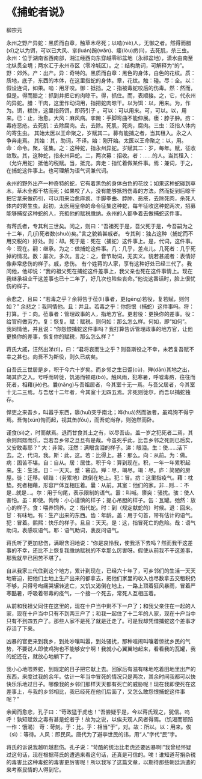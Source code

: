 # 《捕蛇者说》

<span class="r">柳宗元

<link href="../../css/style.css" rel="stylesheet" type="text/css" />

<div class="p">

永州之野产异蛇：黑质而白章，触草木尽死；以啮(niè)人，无御之者。然得而腊(xī)之以为饵，可以已大风、挛(luán)踠(wǎn)、瘘(lòu)疠(lì)，去死肌，杀三虫。
<span class="comment">永州：位于湖南省西南部，湘江经西向东穿越零祁盆地（永祁盆地），潇水由南至北纵贯全境；两水汇于永州市区（零冷城区）。之：结构助词，可解释为“的”。野：郊外。产：出产。异：奇特的。黑质而白章：黑色的身体，白色的花纹。质：质地，底子，东西的本体，在这里指蛇的身体。章，花纹。触：碰。尽：全。以：假设连词，如果。啮：用牙咬。御：抵挡。之：指被毒蛇咬后的伤毒。然：然而，但是。得而腊之：抓到并把它的肉晾干。得，抓住。而，表顺接。之，它，代永州的异蛇。腊：干肉，这里作动词用，指把蛇肉晾干。以为饵：以，用来。为，作为。饵，糕饼，这里指药饵，即药引子 。可以：可以用来。可，可以。以，用来。已：止，治愈。大风：麻风病。挛踠：手脚弯曲不能伸展。瘘：脖子肿。疠：毒疮恶疮。去死肌：去除腐肉。去，去除。死肌，死肉，腐肉。三虫：泛指人体内的寄生虫。</span>
其始太医以王命聚之，岁赋其二。募有能捕之者，当其租入。永之人争奔走焉。 <span class="comment">其始：其，助词，不译。始：刚开始。太医以王命聚之：以，用。命：命令。聚，征集。之：这种蛇，指永州异蛇。岁赋其二：岁，每年。赋，征收敛取。其，这种蛇，指永州异蛇。二，两次募：招收。者：……的人。当其租入：（允许用蛇）抵他的税赋。当，抵充。奔走：指忙着做某件事。焉：兼词，于之，在捕蛇这件事上。也可理解为语气词兼代词。</span>

<span class="translation">永州的野外出产一种奇特的蛇，它有着黑色的身体白色的花纹；如果这种蛇碰到草木，草木全都干枯而死；如果咬了人，没有能够抵挡伤毒的方法。然而捉到后晾干把它拿来做药引，可以用来治愈麻疯、手脚拳曲、脖肿、恶疮，去除死肉，杀死人体内的寄生虫。起初，太医用皇帝的命令征集这种蛇，每年征收这种蛇两次，招募能够捕捉这种蛇的人，充抵他的赋税缴纳。永州的人都争着去做捕蛇这件事。</span>

有蒋氏者，专其利三世矣。问之，则曰：“吾祖死于是，吾父死于是，今吾嗣为之十二年，几(jī)死者数(shuò)矣。”言之貌若甚戚者。
<span class="comment">专其利：独占这种（捕蛇而不用交税的）好处。则：却。死于是：死在（捕蛇）这件事上。是，代词，这件事。今：现在。嗣：继承。为之：做捕蛇这件事。几：几乎，差点儿。几死者：几乎死掉的情况。数：屡次，多次。言之：之，音节助词，无实义。貌若甚戚者：表情好像非常悲伤的样子。戚，悲伤。</span>
<span class="translation">有个姓蒋的人家，享有这种好处已经三代了。我问他，他却说：“我的祖父死在捕蛇这件差事上，我父亲也死在这件事情上。现在我继承祖业干这差事也已十二年了，好几次也险些丧命。”他说这番话时，脸上很忧伤的样子。</span>

余悲之，且曰：“若毒之乎？余将告于莅(lì)事者，更(gēng)若役，复若赋，则何如？”
<span class="comment">余悲之：我同情他。且：并且。若毒之乎：你怨恨（捕蛇）这件事吗。将：打算。于：向。莅事者：管理政事的人，指地方官。更若役：更换你的差事。役：给官府做劳力。复：恢复。赋：赋税。则何如：那么怎么样。何如，即“如何”。</span>
<span class="translation">我同情他，并且说：“你怨恨捕蛇这件事吗？我打算告诉管理政事的地方官，让他更换你的差事，恢复你的赋税，那么怎么样？”</span>

蒋氏大戚，汪然出涕(tì)，曰：“君将哀而生之乎？则吾斯役之不幸，未若复吾赋不幸之甚也。向吾不为斯役，则久已病矣。

自吾氏三世居是乡，积于今六十岁矣。而乡邻之生日蹙(cù)，殚(dān)其地之出，竭其庐之入。号呼而转徙，饥渴而顿踣(bó)。触风雨，犯寒暑，呼嘘毒疠，往往而死者，相藉(jiè)也。曩(nǎng)与吾祖居者，今其室十无一焉。与吾父居者，今其室十无二三焉。与吾居十二年者，今其室十无四五焉。非死则徙尔，而吾以捕蛇独存。

悍吏之来吾乡，叫嚣乎东西，隳(huī)突乎南北；哗(huá)然而骇者，虽鸡狗不得宁焉。吾恂(xún)恂而起，视其缶(fǒu)，而吾蛇尚存，则弛然而卧。

谨食(sì)之，时而献焉。退而甘食其土之有，以尽吾齿。盖一岁之犯死者二焉，其余则熙熙而乐，岂若吾乡邻之旦旦有是哉。今虽死乎此，比吾乡邻之死则已后矣，又安敢毒耶？” 
<span class="comment">大：非常。汪然：满眼含泪的样子。涕：眼泪。生：使……活下去。之，代词，我。斯：此，这。若：比得上。甚：那么。向：从前。为：做。病：困苦不堪。自：自从。居：居住。积于今：算到现在。积，一年一年累积起来。生：生活。日：一天天。蹙：窘迫。殚：尽，竭尽。竭：尽。庐：简陋的房屋。徙：迁移。顿踣：（劳累地）跌倒在地上。犯：冒。疠：这里指疫气。藉：枕垫。死者相藉，形容尸体互相压着。曩：从前。其室：他们的家。非…则…：不是…就是…。尔：用于句尾，表示限制的语气。嚣：叫喊。隳突：骚扰。骇：使人害怕。虽：即使。恂恂：小心谨慎的样子；提心吊胆的样子。缶：瓦罐。弛然：放心的样子。食：喂养饲养。之：指代蛇。时：到（规定献蛇的）时候。退：回来。甘：有味地。有：生产出来的东西。齿：年龄。盖：用于句首，带有估计的语气。犯：冒着。熙熙：快乐的样子。旦旦：天天。是：这，指冒死亡的危险。哉：语气助词，表感叹语气。耶：语气助词，表反问语气。</span>

<div class="translation">

蒋氏听了更加悲伤，满眼含泪地说：“你是哀怜我，使我活下去吗？然而我干这差事的不幸，还比不上恢复我缴纳赋税的不幸那么厉害呀。假使从前我不干这差事，那我就早已困苦不堪了。

自从我家三代住到这个地方，累计到现在，已经六十年了，可乡邻们的生活一天天地窘迫，把他们土地上生产出来的都拿去，把他们家里的收入也尽数拿去交租税仍不够，只得号啕痛哭辗转逃亡，又饥又渴倒在地上，一路上顶着狂风暴雨，冒着严寒酷暑，呼吸着带毒的疫气，一个接一个死去，常死人互相压着。

从前和我祖父同住在这里的，现在十户当中剩不下一户了；和我父亲住在一起的人家，现在十户当中只有不到两三户了；和我一起住了十二年的人家，现在十户当中只有不到四五户了。那些人家不是死了就是迁走了。可是我却凭借捕蛇这个差事才存活了下来。

凶暴的官吏来到我乡，到处吵嚷叫嚣，到处骚扰，那种喧闹叫嚷着惊扰乡民的气势，不要说人即使鸡狗也不能够安宁啊！我就小心翼翼地起来，看看我的瓦罐，我的蛇还在，就放心地躺下了。

我小心地喂养蛇，到规定的日子把它献上去。回家后有滋有味地吃着田地里出产的东西，来度过我的余年。估计一年当中冒死的情况只是两次，其余时间我都可以快快乐乐地过日子。哪像我的乡邻们那样天天都有死亡的威胁呢！现在我即使死在这差事上，与我的乡邻相比，我已经死在他们后面了，又怎么敢怨恨捕蛇这件事呢？”

</div>

余闻而愈悲，孔子曰：“苛政猛于虎也！”吾尝疑乎是，今以蒋氏观之，犹信。呜呼！孰知赋敛之毒有甚是蛇者乎！故为之说，以俟夫观人风者得焉。（饥渴而顿踣 一作：饿渴）
<span class="comment">苛：苛刻。于：比。乎：相当“于”，对。故：所以。以：用来。俟（sì）：等待。人风：即民风。唐代为了避李世民的讳，用“人”字代“民”字。</span>

<span class="translation">蒋氏的诉说我越听越悲伤。孔子说：“苛酷的统治比老虎还要凶暴啊!”我曾经怀疑过这句话，现在根据蒋氏的遭遇来看这句话，还真是可信的。唉！谁知道苛捐杂税的毒害比这种毒蛇的毒害更厉害呢！所以我写了这篇文章，以期待那些朝廷派遣的来考察民情的人得到它。</span>

